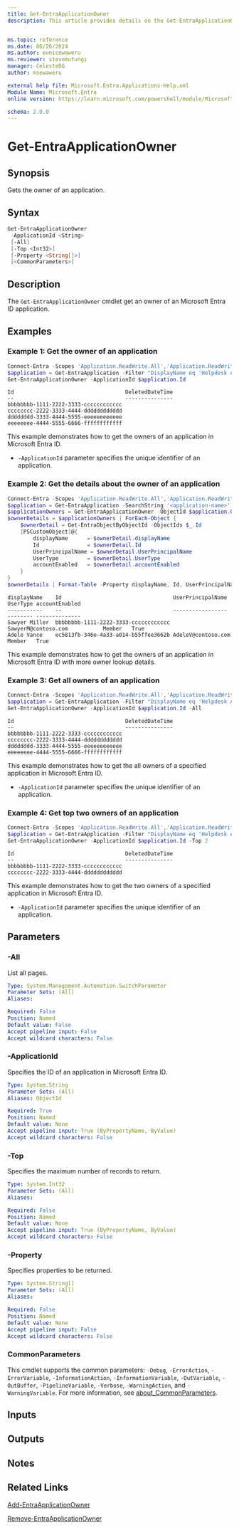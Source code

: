 ```yaml
---
title: Get-EntraApplicationOwner
description: This article provides details on the Get-EntraApplicationOwner command.


ms.topic: reference
ms.date: 06/26/2024
ms.author: eunicewaweru
ms.reviewer: stevemutungi
manager: CelesteDG
author: msewaweru

external help file: Microsoft.Entra.Applications-Help.xml
Module Name: Microsoft.Entra
online version: https://learn.microsoft.com/powershell/module/Microsoft.Entra/Get-EntraApplicationOwner

schema: 2.0.0
---
```


# Get-EntraApplicationOwner

## Synopsis

Gets the owner of an application.

## Syntax

```powershell
Get-EntraApplicationOwner
 -ApplicationId <String>
 [-All]
 [-Top <Int32>]
 [-Property <String[]>]
 [<CommonParameters>]
```

## Description

The `Get-EntraApplicationOwner` cmdlet get an owner of an Microsoft Entra ID application.

## Examples

### Example 1: Get the owner of an application

```powershell
Connect-Entra -Scopes 'Application.ReadWrite.All','Application.ReadWrite.OwnedBy'
$application = Get-EntraApplication -Filter "DisplayName eq 'Helpdesk Application'"
Get-EntraApplicationOwner -ApplicationId $application.Id
```

```Output
Id                                   DeletedDateTime
--                                   ---------------
bbbbbbbb-1111-2222-3333-cccccccccccc
cccccccc-2222-3333-4444-dddddddddddd
dddddddd-3333-4444-5555-eeeeeeeeeeee
eeeeeeee-4444-5555-6666-ffffffffffff
```

This example demonstrates how to get the owners of an application in Microsoft Entra ID.

- `-ApplicationId` parameter specifies the unique identifier of an application.

### Example 2: Get the details about the owner of an application

```powershell
Connect-Entra -Scopes 'Application.ReadWrite.All','Application.ReadWrite.OwnedBy'
$application = Get-EntraApplication -SearchString '<application-name>'
$applicationOwners = Get-EntraApplicationOwner -ObjectId $application.ObjectId
$ownerDetails = $applicationOwners | ForEach-Object {
    $ownerDetail = Get-EntraObjectByObjectId -ObjectIds $_.Id
    [PSCustomObject]@{
        displayName      = $ownerDetail.displayName
        Id               = $ownerDetail.Id
        UserPrincipalName = $ownerDetail.UserPrincipalName
        UserType         = $ownerDetail.UserType
        accountEnabled   = $ownerDetail.accountEnabled
    }
}
$ownerDetails | Format-Table -Property displayName, Id, UserPrincipalName, UserType, accountEnabled -AutoSize
```

```Output
displayName    Id                                   UserPrincipalName             UserType accountEnabled
-----------    --                                   -----------------             -------- --------------
Sawyer Miller  bbbbbbbb-1111-2222-3333-cccccccccccc SawyerM@contoso.com           Member   True
Adele Vance    ec5813fb-346e-4a33-a014-b55ffee3662b AdeleV@contoso.com            Member   True
```

This example demonstrates how to get the owners of an application in Microsoft Entra ID with more owner lookup details.

### Example 3: Get all owners of an application

```powershell
Connect-Entra -Scopes 'Application.ReadWrite.All','Application.ReadWrite.OwnedBy'
$application = Get-EntraApplication -Filter "DisplayName eq 'Helpdesk Application'"
Get-EntraApplicationOwner -ApplicationId $application.Id -All
```

```Output
Id                                   DeletedDateTime
--                                   ---------------
bbbbbbbb-1111-2222-3333-cccccccccccc
cccccccc-2222-3333-4444-dddddddddddd
dddddddd-3333-4444-5555-eeeeeeeeeeee
eeeeeeee-4444-5555-6666-ffffffffffff
```

This example demonstrates how to get the all owners of a specified application in Microsoft Entra ID.

- `-ApplicationId` parameter specifies the unique identifier of an application.

### Example 4: Get top two owners of an application

```powershell
Connect-Entra -Scopes 'Application.ReadWrite.All','Application.ReadWrite.OwnedBy'
$application = Get-EntraApplication -Filter "DisplayName eq 'Helpdesk Application'"
Get-EntraApplicationOwner -ApplicationId $application.Id -Top 2
```

```Output
Id                                   DeletedDateTime
--                                   ---------------
bbbbbbbb-1111-2222-3333-cccccccccccc
cccccccc-2222-3333-4444-dddddddddddd
```

This example demonstrates how to get the two owners of a specified application in Microsoft Entra ID.

- `-ApplicationId` parameter specifies the unique identifier of an application.

## Parameters

### -All

List all pages.

```yaml
Type: System.Management.Automation.SwitchParameter
Parameter Sets: (All)
Aliases:

Required: False
Position: Named
Default value: False
Accept pipeline input: False
Accept wildcard characters: False
```

### -ApplicationId

Specifies the ID of an application in Microsoft Entra ID.

```yaml
Type: System.String
Parameter Sets: (All)
Aliases: ObjectId

Required: True
Position: Named
Default value: None
Accept pipeline input: True (ByPropertyName, ByValue)
Accept wildcard characters: False
```

### -Top

Specifies the maximum number of records to return.

```yaml
Type: System.Int32
Parameter Sets: (All)
Aliases:

Required: False
Position: Named
Default value: None
Accept pipeline input: True (ByPropertyName, ByValue)
Accept wildcard characters: False
```

### -Property

Specifies properties to be returned.

```yaml
Type: System.String[]
Parameter Sets: (All)
Aliases:

Required: False
Position: Named
Default value: None
Accept pipeline input: False
Accept wildcard characters: False
```

### CommonParameters

This cmdlet supports the common parameters: `-Debug`, `-ErrorAction`, `-ErrorVariable`, `-InformationAction`, `-InformationVariable`, `-OutVariable`, `-OutBuffer`, `-PipelineVariable`, `-Verbose`, `-WarningAction`, and `-WarningVariable`. For more information, see [about_CommonParameters](https://go.microsoft.com/fwlink/?LinkID=113216).

## Inputs

## Outputs

## Notes

## Related Links

[Add-EntraApplicationOwner](Add-EntraApplicationOwner.md)

[Remove-EntraApplicationOwner](Remove-EntraApplicationOwner.md)

